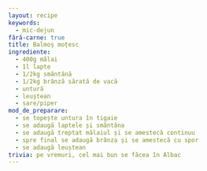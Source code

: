 ```yaml
---
layout: recipe
keywords:
  - mic-dejun
fără-carne: true
title: Balmoș moțesc
ingrediente:
  - 400g mălai
  - 1l lapte
  - 1/2kg smântână
  - 1/2kg brânză sărată de vacă
  - untură
  - leuștean
  - sare/piper
mod_de_preparare:
  - se topește untura în tigaie
  - se adaugă laptele și smântâna
  - se adaugă treptat mălaiul și se amestecă continuu
  - spre final se adaugă brânza și se amestecă cu spor
  - se adaugă leuștean
trivia: pe vremuri, cel mai bun se făcea în Albac
---
```

